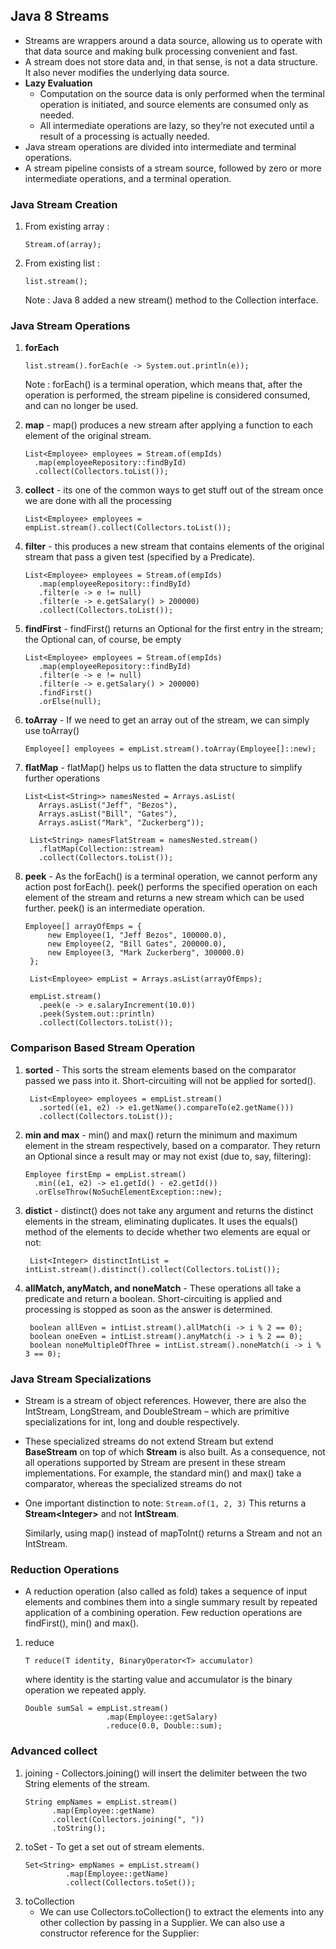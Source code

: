 ## Java 8 Streams

- Streams are wrappers around a data source, allowing us to operate with that data source and making bulk processing convenient and fast.
- A stream does not store data and, in that sense, is not a data structure. It also never modifies the underlying data source.
- **Lazy Evaluation**
  - Computation on the source data is only performed when the terminal operation is initiated, and source elements are consumed only as needed.
  - All intermediate operations are lazy, so they’re not executed until a result of a processing is actually needed.
- Java stream operations are divided into intermediate and terminal operations.
- A stream pipeline consists of a stream source, followed by zero or more intermediate operations, and a terminal operation.

### Java Stream Creation

1. From existing array :

   ```
   Stream.of(array);
   ```

2. From existing list :
   ```
   list.stream();
   ```
   Note : Java 8 added a new stream() method to the Collection interface.

### Java Stream Operations

1. **forEach**

   ```
   list.stream().forEach(e -> System.out.println(e));
   ```

   Note : forEach() is a terminal operation, which means that, after the operation is performed, the stream pipeline is considered consumed, and can no longer be used.

2. **map** - map() produces a new stream after applying a function to each element of the original stream.

   ```
   List<Employee> employees = Stream.of(empIds)
     .map(employeeRepository::findById)
     .collect(Collectors.toList());
   ```

3. **collect** - its one of the common ways to get stuff out of the stream once we are done with all the processing

   ```
   List<Employee> employees = empList.stream().collect(Collectors.toList());
   ```

4. **filter** - this produces a new stream that contains elements of the original stream that pass a given test (specified by a Predicate).
   ```
   List<Employee> employees = Stream.of(empIds)
      .map(employeeRepository::findById)
      .filter(e -> e != null)
      .filter(e -> e.getSalary() > 200000)
      .collect(Collectors.toList());
   ```
5. **findFirst** - findFirst() returns an Optional for the first entry in the stream; the Optional can, of course, be empty
   ```
   List<Employee> employees = Stream.of(empIds)
      .map(employeeRepository::findById)
      .filter(e -> e != null)
      .filter(e -> e.getSalary() > 200000)
      .findFirst()
      .orElse(null);
   ```
6. **toArray** - If we need to get an array out of the stream, we can simply use toArray()
   ```
   Employee[] employees = empList.stream().toArray(Employee[]::new);
   ```
7. **flatMap** - flatMap() helps us to flatten the data structure to simplify further operations

   ```
   List<List<String>> namesNested = Arrays.asList(
      Arrays.asList("Jeff", "Bezos"),
      Arrays.asList("Bill", "Gates"),
      Arrays.asList("Mark", "Zuckerberg"));

    List<String> namesFlatStream = namesNested.stream()
      .flatMap(Collection::stream)
      .collect(Collectors.toList());
   ```

8. **peek** - As the forEach() is a terminal operation, we cannot perform any action post forEach(). peek() performs the specified operation on each element of the stream and returns a new stream which can be used further. peek() is an intermediate operation.

   ```
   Employee[] arrayOfEmps = {
        new Employee(1, "Jeff Bezos", 100000.0),
        new Employee(2, "Bill Gates", 200000.0),
        new Employee(3, "Mark Zuckerberg", 300000.0)
    };

    List<Employee> empList = Arrays.asList(arrayOfEmps);

    empList.stream()
      .peek(e -> e.salaryIncrement(10.0))
      .peek(System.out::println)
      .collect(Collectors.toList());
   ```

### Comparison Based Stream Operation

1. **sorted** - This sorts the stream elements based on the comparator passed we pass into it. Short-circuiting will not be applied for sorted().

   ```
    List<Employee> employees = empList.stream()
      .sorted((e1, e2) -> e1.getName().compareTo(e2.getName()))
      .collect(Collectors.toList());
   ```

2. **min and max** - min() and max() return the minimum and maximum element in the stream respectively, based on a comparator. They return an Optional since a result may or may not exist (due to, say, filtering):
   ```
   Employee firstEmp = empList.stream()
     .min((e1, e2) -> e1.getId() - e2.getId())
     .orElseThrow(NoSuchElementException::new);
   ```
3. **distict** - distinct() does not take any argument and returns the distinct elements in the stream, eliminating duplicates. It uses the equals() method of the elements to decide whether two elements are equal or not:

   ```
    List<Integer> distinctIntList = intList.stream().distinct().collect(Collectors.toList());
   ```

4. **allMatch, anyMatch, and noneMatch** - These operations all take a predicate and return a boolean. Short-circuiting is applied and processing is stopped as soon as the answer is determined.
   ```
    boolean allEven = intList.stream().allMatch(i -> i % 2 == 0);
    boolean oneEven = intList.stream().anyMatch(i -> i % 2 == 0);
    boolean noneMultipleOfThree = intList.stream().noneMatch(i -> i % 3 == 0);
   ```

### Java Stream Specializations

- Stream is a stream of object references. However, there are also the IntStream, LongStream, and DoubleStream – which are primitive specializations for int, long and double respectively.
- These specialized streams do not extend Stream but extend **BaseStream** on top of which **Stream** is also built. As a consequence, not all operations supported by Stream are present in these stream implementations. For example, the standard min() and max() take a comparator, whereas the specialized streams do not
- One important distinction to note:
  `Stream.of(1, 2, 3)`
  This returns a **Stream&lt;Integer&gt;** and not **IntStream**.

  Similarly, using map() instead of mapToInt() returns a Stream<Integer> and not an IntStream.

### Reduction Operations

- A reduction operation (also called as fold) takes a sequence of input elements and combines them into a single summary result by repeated application of a combining operation. Few reduction operations are findFirst(), min() and max().

1. reduce

   ```
   T reduce(T identity, BinaryOperator<T> accumulator)
   ```

   where identity is the starting value and accumulator is the binary operation we repeated apply.

   ```
   Double sumSal = empList.stream()
                     .map(Employee::getSalary)
                     .reduce(0.0, Double::sum);
   ```

### Advanced collect

1. joining - Collectors.joining() will insert the delimiter between the two String elements of the stream.
   ```
   String empNames = empList.stream()
         .map(Employee::getName)
         .collect(Collectors.joining(", "))
         .toString();
   ```
2. toSet - To get a set out of stream elements.
   ```
   Set<String> empNames = empList.stream()
            .map(Employee::getName)
            .collect(Collectors.toSet());
   ```
3. toCollection
   - We can use Collectors.toCollection() to extract the elements into any other collection by passing in a Supplier<Collection>. We can also use a constructor reference for the Supplier:
